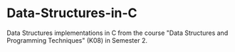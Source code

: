 # Data-Structures-in-C
Data Structures implementations in C from the course "Data Structures and Programming Techniques" (K08) in Semester 2.
